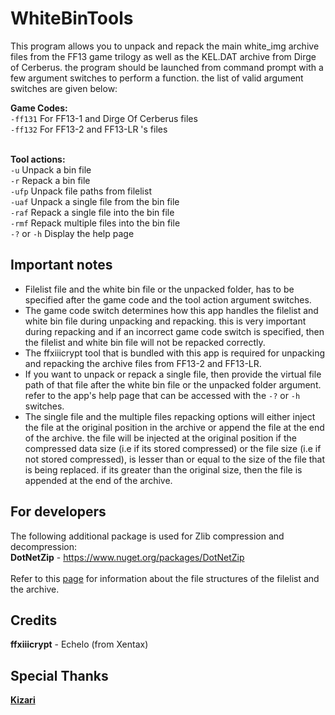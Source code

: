 # WhiteBinTools
This program allows you to unpack and repack the main white_img archive files from the FF13 game trilogy as well as the KEL.DAT archive from Dirge of Cerberus. the program should be launched from command prompt with a few argument switches to perform a function. the list of valid argument switches are given below:

**Game Codes:**
<br>``-ff131`` For FF13-1 and Dirge Of Cerberus files
<br>``-ff132`` For FF13-2 and FF13-LR 's files


<br>**Tool actions:**
<br>``-u`` Unpack a bin file
<br>``-r`` Repack a bin file
<br>``-ufp`` Unpack file paths from filelist
<br>``-uaf`` Unpack a single file from the bin file
<br>``-raf`` Repack a single file into the bin file
<br>``-rmf`` Repack multiple files into the bin file
<br>``-?`` or ``-h`` Display the help page
<br>

## Important notes
- Filelist file and the white bin file or the unpacked folder, has to be specified after the game code and the tool action argument switches.
- The game code switch determines how this app handles the filelist and white bin file during unpacking and repacking. this is very important during repacking and if an incorrect game code switch is specified, then the filelist and white bin file will not be repacked correctly.
- The ffxiiicrypt tool that is bundled with this app is required for unpacking and repacking the archive files from FF13-2 and FF13-LR.
- If you want to unpack or repack a single file, then provide the virtual file path of that file after the white bin file or the unpacked folder argument. refer to the app's help page that can be accessed with the `-?` or `-h` switches. 
- The single file and the multiple files repacking options will either inject the file at the original position in the archive or append the file at the end of the archive. the file will be injected at the original position if the compressed data size (i.e if its stored compressed) or the file size (i.e if not stored compressed), is lesser than or equal to the size of the file that is being replaced. if its greater than the original size, then the file is appended at the end of the archive.

## For developers
The following additional package is used for Zlib compression and decompression:
<br>**DotNetZip** - https://www.nuget.org/packages/DotNetZip
<br>
<br>
Refer to this [page](https://github.com/LR-Research-Team/Datalog/wiki/White-Image-BIN-files) for information about the file structures of the filelist and the archive.

## Credits
**ffxiiicrypt** - Echelo (from Xentax)

## Special Thanks
[**Kizari**](https://github.com/Kizari)
